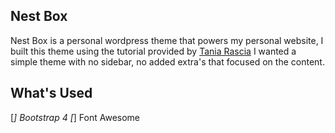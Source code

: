 ## Nest Box

Nest Box is a personal wordpress theme that powers my personal website, I built this
theme using the tutorial provided by [Tania Rascia](https://www.taniarascia.com/developing-a-wordpress-theme-from-scratch/)
I wanted a simple theme with no sidebar, no added extra's that focused on the content. 

## What's Used

[*] Bootstrap 4
[*] Font Awesome 


